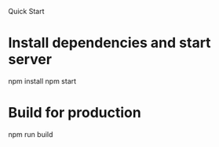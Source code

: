 Quick Start
# Install dependencies and start server
npm install
npm start

# Build for production
npm run build